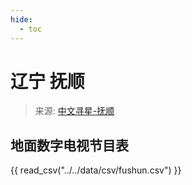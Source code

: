 ```yaml
---
hide:
  - toc
---
```


# 辽宁 抚顺

> 来源: [中文寻星-抚顺](http://dtmb.saoing.com/fushun.htm)

## 地面数字电视节目表

{{ read_csv("../../data/csv/fushun.csv") }}
